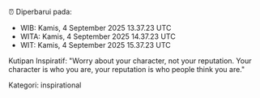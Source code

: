 ⏰ Diperbarui pada:
- WIB: Kamis, 4 September 2025 13.37.23 UTC
- WITA: Kamis, 4 September 2025 14.37.23 UTC
- WIT: Kamis, 4 September 2025 15.37.23 UTC

Kutipan Inspiratif:
"Worry about your character, not your reputation. Your character is who you are, your reputation is who people think you are."


Kategori: inspirational

